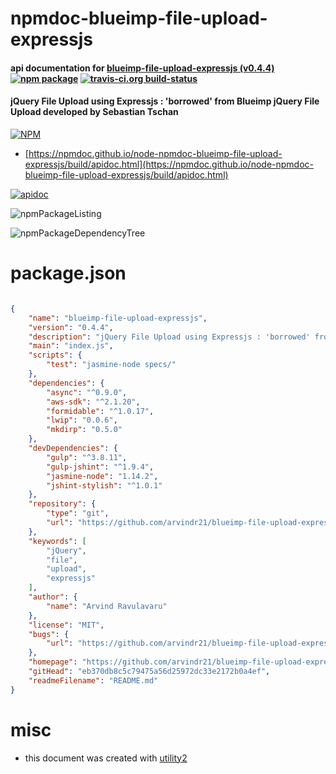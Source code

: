 # npmdoc-blueimp-file-upload-expressjs

#### api documentation for  [blueimp-file-upload-expressjs (v0.4.4)](https://github.com/arvindr21/blueimp-file-upload-expressjs)  [![npm package](https://img.shields.io/npm/v/npmdoc-blueimp-file-upload-expressjs.svg?style=flat-square)](https://www.npmjs.org/package/npmdoc-blueimp-file-upload-expressjs) [![travis-ci.org build-status](https://api.travis-ci.org/npmdoc/node-npmdoc-blueimp-file-upload-expressjs.svg)](https://travis-ci.org/npmdoc/node-npmdoc-blueimp-file-upload-expressjs)

#### jQuery File Upload using Expressjs : 'borrowed' from Blueimp jQuery File Upload developed by Sebastian Tschan

[![NPM](https://nodei.co/npm/blueimp-file-upload-expressjs.png?downloads=true&downloadRank=true&stars=true)](https://www.npmjs.com/package/blueimp-file-upload-expressjs)

- [https://npmdoc.github.io/node-npmdoc-blueimp-file-upload-expressjs/build/apidoc.html](https://npmdoc.github.io/node-npmdoc-blueimp-file-upload-expressjs/build/apidoc.html)

[![apidoc](https://npmdoc.github.io/node-npmdoc-blueimp-file-upload-expressjs/build/screenCapture.buildCi.browser.%252Ftmp%252Fbuild%252Fapidoc.html.png)](https://npmdoc.github.io/node-npmdoc-blueimp-file-upload-expressjs/build/apidoc.html)

![npmPackageListing](https://npmdoc.github.io/node-npmdoc-blueimp-file-upload-expressjs/build/screenCapture.npmPackageListing.svg)

![npmPackageDependencyTree](https://npmdoc.github.io/node-npmdoc-blueimp-file-upload-expressjs/build/screenCapture.npmPackageDependencyTree.svg)



# package.json

```json

{
    "name": "blueimp-file-upload-expressjs",
    "version": "0.4.4",
    "description": "jQuery File Upload using Expressjs : 'borrowed' from Blueimp jQuery File Upload developed by Sebastian Tschan",
    "main": "index.js",
    "scripts": {
        "test": "jasmine-node specs/"
    },
    "dependencies": {
        "async": "^0.9.0",
        "aws-sdk": "^2.1.20",
        "formidable": "^1.0.17",
        "lwip": "0.0.6",
        "mkdirp": "0.5.0"
    },
    "devDependencies": {
        "gulp": "^3.8.11",
        "gulp-jshint": "^1.9.4",
        "jasmine-node": "1.14.2",
        "jshint-stylish": "^1.0.1"
    },
    "repository": {
        "type": "git",
        "url": "https://github.com/arvindr21/blueimp-file-upload-expressjs.git"
    },
    "keywords": [
        "jQuery",
        "file",
        "upload",
        "expressjs"
    ],
    "author": {
        "name": "Arvind Ravulavaru"
    },
    "license": "MIT",
    "bugs": {
        "url": "https://github.com/arvindr21/blueimp-file-upload-expressjs/issues"
    },
    "homepage": "https://github.com/arvindr21/blueimp-file-upload-expressjs",
    "gitHead": "eb370db8c5c79475a56d25972dc33e2172b0a4ef",
    "readmeFilename": "README.md"
}
```



# misc
- this document was created with [utility2](https://github.com/kaizhu256/node-utility2)
